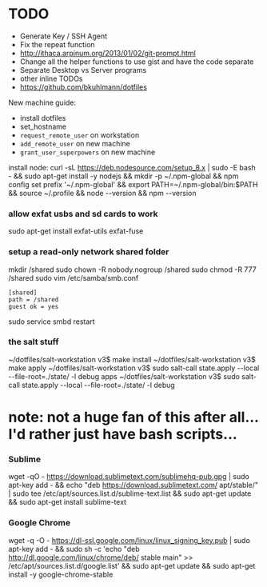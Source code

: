 # TODO

- Generate Key / SSH Agent
- Fix the repeat function
- http://ithaca.arpinum.org/2013/01/02/git-prompt.html
- Change all the helper functions to use gist and have the code separate
- Separate Desktop vs Server programs
- other inline TODOs
- https://github.com/bkuhlmann/dotfiles


New machine guide:

- install dotfiles
- set_hostname <hostname>
- `request_remote_user` on workstation
- `add_remote_user` on new machine
- `grant_user_superpowers` on new machine


install node:
curl -sL https://deb.nodesource.com/setup_8.x | sudo -E bash - &&
sudo apt-get install -y nodejs &&
mkdir -p ~/.npm-global &&
npm config set prefix '~/.npm-global' &&
export PATH=~/.npm-global/bin:$PATH &&
source ~/.profile &&
node --version &&
npm --version


### allow exfat usbs and sd cards to work
sudo apt-get install exfat-utils exfat-fuse


### setup a read-only network shared folder

mkdir /shared
sudo chown -R nobody.nogroup /shared
sudo chmod -R 777 /shared
sudo vim /etc/samba/smb.conf

```
[shared]
path = /shared
guest ok = yes
```

sudo service smbd restart


### the salt stuff

~/dotfiles/salt-workstation v3$ make install
~/dotfiles/salt-workstation v3$ make apply
~/dotfiles/salt-workstation v3$ sudo salt-call state.apply --local --file-root=./state/ -l debug apps
~/dotfiles/salt-workstation v3$ sudo salt-call state.apply --local --file-root=./state/ -l debug

# note: not a huge fan of this after all... I'd rather just have bash scripts...


### Sublime

wget -qO - https://download.sublimetext.com/sublimehq-pub.gpg | sudo apt-key add - &&
echo "deb https://download.sublimetext.com/ apt/stable/" | sudo tee /etc/apt/sources.list.d/sublime-text.list &&
sudo apt-get update &&
sudo apt-get install sublime-text



### Google Chrome

wget -q -O - https://dl-ssl.google.com/linux/linux_signing_key.pub | sudo apt-key add - &&
sudo sh -c 'echo "deb http://dl.google.com/linux/chrome/deb/ stable main" >> /etc/apt/sources.list.d/google.list' &&
sudo apt-get update &&
sudo apt-get install -y google-chrome-stable

